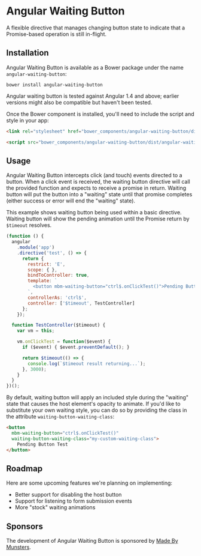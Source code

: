 # Angular Waiting Button

A flexible directive that manages changing button state to indicate that a Promise-based operation is still in-flight.


## Installation

Angular Waiting Button is available as a Bower package under the name `angular-waiting-button`:

```
bower install angular-waiting-button
```

Angular waiting button is tested against Angular 1.4 and above; earlier versions might also be compatible but haven't been tested.

Once the Bower component is installed, you'll need to include the script and style in your app:

```html
<link rel="stylesheet" href="bower_components/angular-waiting-button/dist/angular-waiting-button.css">

<script src="bower_components/angular-waiting-button/dist/angular-waiting-button.js"></script>
```


## Usage

Angular Waiting Button intercepts click (and touch) events directed to a button. When a click event is received, the waiting button directive will call the provided function and expects to receive a promise in return. Waiting button will put the button into a "waiting" state until that promise completes (either success or error will end the "waiting" state).

This example shows waiting button being used within a basic directive. Waiting button will show the pending animation until the Promise return by `$timeout` resolves.

```javascript
(function () {
  angular
    .module('app')
    .directive('test', () => {
      return {
        restrict: 'E',
        scope: { },
        bindToController: true,
        template: `
          <button mbm-waiting-button="ctrl$.onClickTest()">Pending Button Test</button>
        `,
        controllerAs: 'ctrl$',
        controller: ['$timeout', TestController]
      };
    });

  function TestController($timeout) {
    var vm = this;

    vm.onClickTest = function($event) {
      if ($event) { $event.preventDefault(); }

      return $timeout(() => {
        console.log(`$timeout result returning...`);
      }, 3000);
    }
  }
})();
```

By default, waiting button will apply an included style during the "waiting" state that causes the host element's opacity to animate. If you'd like to substitute your own waiting style, you can do so by providing the class in the attribute `waiting-button-waiting-class`:

```html
<button
  mbm-waiting-button="ctrl$.onClickTest()"
  waiting-button-waiting-class="my-custom-waiting-class">
    Pending Button Test
</button>
```


## Roadmap

Here are some upcoming features we're planning on implementing:

* Better support for disabling the host button
* Support for listening to form submission events
* More "stock" waiting animations


## Sponsors

The development of Angular Waiting Button is sponsored by [Made By Munsters](http://madebymunsters.com/).
